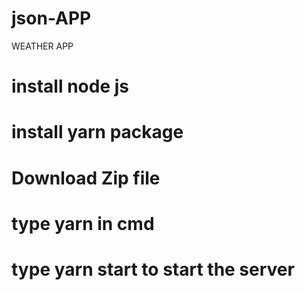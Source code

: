 # json-APP
 WEATHER APP
# install node js
# install yarn package
# Download Zip file
# type yarn in cmd 
# type yarn start to start the server
